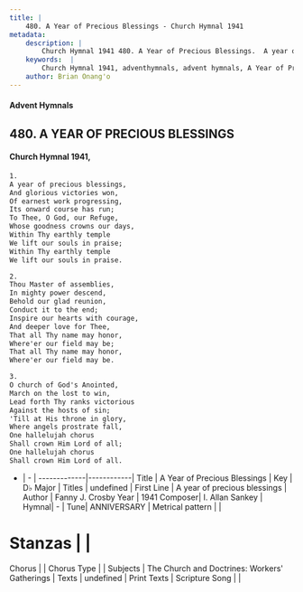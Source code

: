 ```yaml
---
title: |
    480. A Year of Precious Blessings - Church Hymnal 1941
metadata:
    description: |
        Church Hymnal 1941 480. A Year of Precious Blessings.  A year of precious blessings,  And glorious victories won,  Of earnest work progressing,  Its onward course has run;  To Thee, O God, our Refuge,  Whose goodness crowns our days,  Within Thy earthly temple  We lift our souls in praise;  Within Thy earthly temple  We lift our souls in praise. 
    keywords:  |
        Church Hymnal 1941, adventhymnals, advent hymnals, A Year of Precious Blessings, A year of precious blessings. 
    author: Brian Onang'o
---
```


#### Advent Hymnals
## 480. A YEAR OF PRECIOUS BLESSINGS
####  Church Hymnal 1941,

```txt
1.
A year of precious blessings, 
And glorious victories won, 
Of earnest work progressing, 
Its onward course has run; 
To Thee, O God, our Refuge, 
Whose goodness crowns our days, 
Within Thy earthly temple 
We lift our souls in praise; 
Within Thy earthly temple 
We lift our souls in praise. 

2.
Thou Master of assemblies, 
In mighty power descend, 
Behold our glad reunion, 
Conduct it to the end; 
Inspire our hearts with courage, 
And deeper love for Thee, 
That all Thy name may honor, 
Where'er our field may be; 
That all Thy name may honor, 
Where'er our field may be. 

3.
O church of God's Anointed, 
March on the lost to win, 
Lead forth Thy ranks victorious 
Against the hosts of sin; 
'Till at His throne in glory, 
Where angels prostrate fall, 
One hallelujah chorus 
Shall crown Him Lord of all; 
One hallelujah chorus 
Shall crown Him Lord of all.

```

- |   -  |
-------------|------------|
Title | A Year of Precious Blessings |
Key | D♭ Major |
Titles | undefined |
First Line | A year of precious blessings |
Author | Fanny J. Crosby
Year | 1941
Composer| I. Allan Sankey |
Hymnal|  - |
Tune| ANNIVERSARY |
Metrical pattern | |
# Stanzas |  |
Chorus |  |
Chorus Type |  |
Subjects | The Church and Doctrines: Workers' Gatherings |
Texts | undefined |
Print Texts | 
Scripture Song |  |
    
